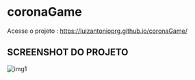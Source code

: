 # coronaGame
Acesse o projeto : https://luizantonioprg.github.io/coronaGame/
## SCREENSHOT DO PROJETO
![img1](https://user-images.githubusercontent.com/43731038/107120970-962aa300-686e-11eb-82bd-0278304b75df.png)
